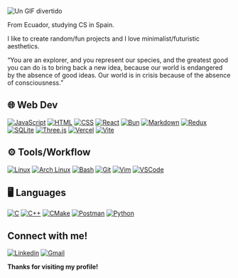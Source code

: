![Un GIF divertido](https://i.giphy.com/media/v1.Y2lkPTc5MGI3NjExMTBtbmR6bnFkcGJrcGkzazgwN3k0eHE4c25jeTdseHpmcDFmaTl3byZlcD12MV9pbnRlcm5hbF9naWZfYnlfaWQmY3Q9Zw/eFvs5iE6a6ntVIRaEN/giphy.gif)

From Ecuador, studying CS in Spain.

I like to create random/fun projects and I love minimalist/futuristic aesthetics.

“You are an explorer, and you represent our species, and the greatest good you can do is to bring back a new idea, because our world is endangered by the absence of good ideas. Our world is in crisis because of the absence of consciousness.”

## 🌐 Web Dev

[![JavaScript](https://skillicons.dev/icons?i=js)](https://developer.mozilla.org/en-US/docs/Web/JavaScript) 
[![HTML](https://skillicons.dev/icons?i=html)](https://developer.mozilla.org/en-US/docs/Web/HTML) 
[![CSS](https://skillicons.dev/icons?i=css)](https://developer.mozilla.org/en-US/docs/Web/CSS) 
[![React](https://skillicons.dev/icons?i=react)](https://react.dev/) 
[![Bun](https://skillicons.dev/icons?i=bun)](https://bun.sh/) 
[![Markdown](https://skillicons.dev/icons?i=md)](https://www.markdownguide.org/) 
[![Redux](https://skillicons.dev/icons?i=redux)](https://redux.js.org/) 
[![SQLite](https://skillicons.dev/icons?i=sqlite)](https://sqlite.org/) 
[![Three.js](https://skillicons.dev/icons?i=threejs)](https://threejs.org/) 
[![Vercel](https://skillicons.dev/icons?i=vercel)](https://vercel.com/) 
[![Vite](https://skillicons.dev/icons?i=vite)](https://vitejs.dev/)

## ⚙️ Tools/Workflow

[![Linux](https://skillicons.dev/icons?i=linux)](https://www.kernel.org/) 
[![Arch Linux](https://skillicons.dev/icons?i=arch)](https://archlinux.org/) 
[![Bash](https://skillicons.dev/icons?i=bash)](https://www.gnu.org/software/bash/) 
[![Git](https://skillicons.dev/icons?i=git)](https://git-scm.com/) 
[![Vim](https://skillicons.dev/icons?i=vim)](https://www.vim.org/) 
[![VSCode](https://skillicons.dev/icons?i=vscode)](https://code.visualstudio.com/)

## 🖥️ Languages

[![C](https://skillicons.dev/icons?i=c)](https://en.wikipedia.org/wiki/C_(programming_language)) 
[![C++](https://skillicons.dev/icons?i=cpp)](https://isocpp.org/) 
[![CMake](https://skillicons.dev/icons?i=cmake)](https://cmake.org/) 
[![Postman](https://skillicons.dev/icons?i=postman)](https://www.postman.com/) 
[![Python](https://skillicons.dev/icons?i=py)](https://www.python.org/)

## Connect with me!
[![Linkedin](https://skillicons.dev/icons?i=linkedin)](https://www.linkedin.com/in/ricardo-perez-b11872242) 
[![Gmail](https://skillicons.dev/icons?i=gmail)](mailto:rickypcyt@gmail.com)

**Thanks for visiting my profile!**
